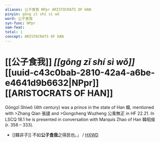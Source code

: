 ```yaml
---
aliases: 公子食我 NPpr ARISTOCRATS OF HAN
pinyin: gōng zǐ shí sì wǒ
word: 公子食我
syn-func: NPpr
sem-feat: 
total: 1
concept: ARISTOCRATS OF HAN 
---
```

# [[公子食我]] *[[gōng zǐ shí sì wǒ]]*  [[uuid-c43c0bab-2810-42a4-a6be-e4641d9b6632|NPpr]] [[ARISTOCRATS OF HAN]]
Gōngzĭ Shíwŏ (4th century) was a prince in the state of Han 韓, mentioned with >Zhang Qian 張譴 and >Gongcheng Wuzheng 公乘無正 in HF 22.21. In LSCQ 18.1 he is presented in conversation with Marquis Zhao of Han 韓昭侯 (r. 358 – 333).
 - [[韓非子]] 不如**公子食我**之得民也。」
                     / [HXWD](https://hxwd.org/textview.html?location=KR3c0005_tls_022-46a.5)